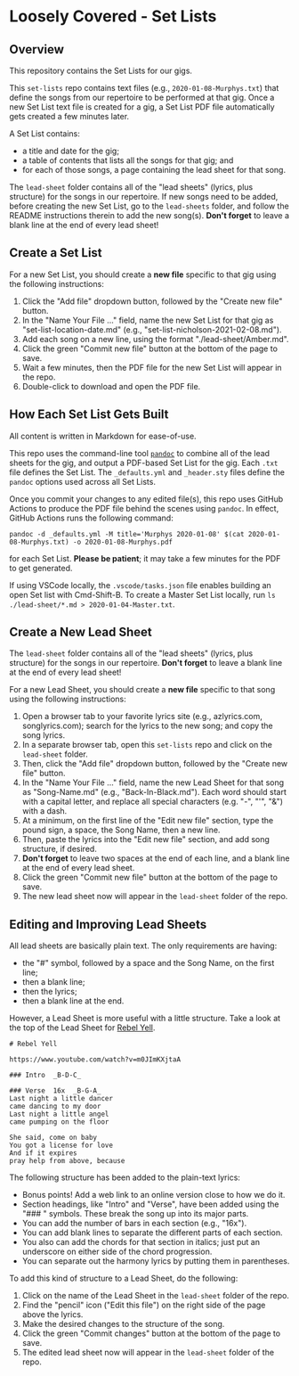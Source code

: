 # Loosely Covered - Set Lists

## Overview

This repository contains the Set Lists for our gigs.

This `set-lists` repo contains text files (e.g., `2020-01-08-Murphys.txt`) that define the songs from our repertoire to be performed at that gig.  Once a new Set List text file is created for a gig, a Set List PDF file automatically gets created a few minutes later.

A Set List contains:

- a title and date for the gig;
- a table of contents that lists all the songs for that gig; and
- for each of those songs, a page containing the lead sheet for that song.

The `lead-sheet` folder contains all of the "lead sheets" (lyrics, plus structure) for the songs in our repertoire.  If new songs need to be added, before creating the new Set List, go to the `lead-sheets` folder, and follow the README instructions therein to add the new song(s).  **Don't forget** to leave a blank line at the end of every lead sheet!

## Create a Set List

For a new Set List, you should create a **new file** specific to that gig using the following instructions:

1. Click the "Add file" dropdown button, followed by the "Create new file" button.
2. In the "Name Your File ..." field, name the new Set List for that gig as "set-list-location-date.md" (e.g., "set-list-nicholson-2021-02-08.md").
3. Add each song on a new line, using the format "./lead-sheet/Amber.md".
4. Click the green "Commit new file" button at the bottom of the page to save.
5. Wait a few minutes, then the PDF file for the new Set List will appear in the repo.
6. Double-click to download and open the PDF file.

## How Each Set List Gets Built

All content is written in Markdown for ease-of-use.

This repo uses the command-line tool [`pandoc`](https://pandoc.org) to combine all of the lead sheets for the gig, and output a PDF-based Set List for the gig.  Each `.txt` file defines the Set List.  The `_defaults.yml` and `_header.sty` files define the `pandoc` options used across all Set Lists.

Once you commit your changes to any edited file(s), this repo uses GitHub Actions to produce the PDF file behind the scenes using `pandoc`.  In effect, GitHub Actions runs the following command:

`pandoc -d _defaults.yml -M title='Murphys 2020-01-08' $(cat 2020-01-08-Murphys.txt) -o 2020-01-08-Murphys.pdf`

for each Set List.  **Please be patient**; it may take a few minutes for the PDF to get generated.

If using VSCode locally, the `.vscode/tasks.json` file enables building an open Set list with Cmd-Shift-B.  To create a Master Set List locally, run `ls ./lead-sheet/*.md > 2020-01-04-Master.txt`.

## Create a New Lead Sheet  

The `lead-sheet` folder contains all of the "lead sheets" (lyrics, plus structure) for the songs in our repertoire.  **Don't forget** to leave a blank line at the end of every lead sheet!

For a new Lead Sheet, you should create a **new file** specific to that song using the following instructions:

1. Open a browser tab to your favorite lyrics site (e.g., azlyrics.com, songlyrics.com); search for the lyrics to the new song; and copy the song lyrics.
2. In a separate browser tab, open this `set-lists` repo and click on the `lead-sheet` folder.
3. Then, click the "Add file" dropdown button, followed by the "Create new file" button.
4. In the "Name Your File ..." field, name the new Lead Sheet for that song as "Song-Name.md" (e.g., "Back-In-Black.md").  Each word should start with a capital letter, and replace all special characters (e.g. "-", "'", "&") with a dash.
5. At a minimum, on the first line of the "Edit new file" section, type the pound sign, a space, the Song Name, then a new line.
6. Then, paste the lyrics into the "Edit new file" section, and add song structure, if desired.
7. **Don't forget** to leave two spaces at the end of each line, and a blank line at the end of every lead sheet.
8. Click the green "Commit new file" button at the bottom of the page to save.
9. The new lead sheet now will appear in the `lead-sheet` folder of the repo.

## Editing and Improving Lead Sheets

All lead sheets are basically plain text.  The only requirements are having:

- the "#" symbol, followed by a space and the Song Name, on the first line;
- then a blank line;
- then the lyrics;
- then a blank line at the end.

However, a Lead Sheet is more useful with a little structure.  Take a look at the top of the Lead Sheet for [Rebel Yell](./Rebel-Yell.md).

```
# Rebel Yell

https://www.youtube.com/watch?v=m0JImKXjtaA  

### Intro  _B-D-C_

### Verse  16x  _B-G-A_
Last night a little dancer
came dancing to my door
Last night a little angel
came pumping on the floor

She said, come on baby
You got a license for love
And if it expires
pray help from above, because
```

The following structure has been added to the plain-text lyrics:

- Bonus points!  Add a web link to an online version close to how we do it.
- Section headings, like "Intro" and "Verse", have been added using the "### " symbols.  These break the song up into its major parts.
- You  can add the number of bars in each section (e.g., "16x").
- You can add blank lines to separate the different parts of each section.
- You also can add the chords for that section in italics; just put an underscore on either side of the chord progression.
- You can separate out the harmony lyrics by putting them in parentheses.

To add this kind of structure to a Lead Sheet, do the following:

1. Click on the name of the Lead Sheet in the `lead-sheet` folder of the repo.
2. Find the "pencil" icon ("Edit this file") on the right side of the page above the lyrics.
3. Make the desired changes to the structure of the song.
5. Click the green "Commit changes" button at the bottom of the page to save.
6. The edited lead sheet now will appear in the `lead-sheet` folder of the repo.
